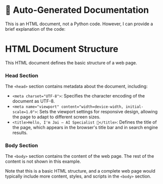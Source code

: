 # 🧾 Auto-Generated Documentation

This is an HTML document, not a Python code. However, I can provide a brief explanation of the code:

**HTML Document Structure**
===========================

This HTML document defines the basic structure of a web page.

### Head Section
The `<head>` section contains metadata about the document, including:

* `<meta charset="UTF-8">`: Specifies the character encoding of the document as UTF-8.
* `<meta name="viewport" content="width=device-width, initial-scale=1.0">`: Sets the viewport settings for responsive design, allowing the page to adapt to different screen sizes.
* `<title>Hello, I'm Jai – AI Specialist 🚀</title>`: Defines the title of the page, which appears in the browser's title bar and in search engine results.

### Body Section
The `<body>` section contains the content of the web page. The rest of the content is not shown in this example.

Note that this is a basic HTML structure, and a complete web page would typically include more content, styles, and scripts in the `<body>` section.